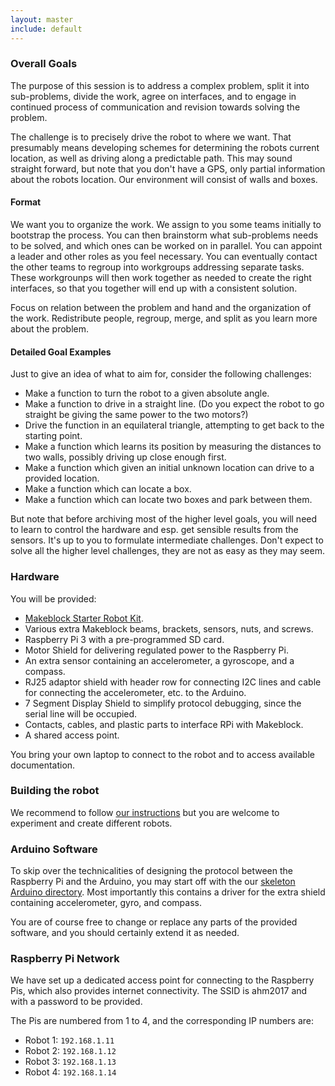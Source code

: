```yaml
---
layout: master
include: default
---
```


### Overall Goals

The purpose of this session is to address a complex problem, split it into
sub-problems, divide the work, agree on interfaces, and to engage in
continued process of communication and revision towards solving the
problem.

The challenge is to precisely drive the robot to where we want. That
presumably means developing schemes for determining the robots current location, as
well as driving along a predictable path. This may sound straight
forward, but note that you don't have a GPS, only partial information about
the robots location. Our environment will consist of walls and boxes.

#### Format

We want you to organize the work.  We assign to you some teams initially to
bootstrap the process.  You can then brainstorm what sub-problems needs to
be solved, and which ones can be worked on in parallel.  You can appoint a
leader and other roles as you feel necessary.  You can eventually contact
the other teams to regroup into workgroups addressing separate tasks.  These
workgrounps will then work together as needed to create the right
interfaces, so that you together will end up with a consistent solution.

Focus on relation between the problem and hand and the organization of the
work.  Redistribute people, regroup, merge, and split as you learn more
about the problem.

#### Detailed Goal Examples

Just to give an idea of what to aim for, consider the following challenges:

- Make a function to turn the robot to a given absolute angle.
- Make a function to drive in a straight line.  (Do you expect the robot to
  go straight be giving the same power to the two motors?)
- Drive the function in an equilateral triangle, attempting to get back to
  the starting point.
- Make a function which learns its position by measuring the distances to
  two walls, possibly driving up close enough first.
- Make a function which given an initial unknown location can drive to a
  provided location.
- Make a function which can locate a box.
- Make a function which can locate two boxes and park between them.

But note that before archiving most of the higher level goals, you will need
to learn to control the hardware and esp. get sensible results from the
sensors.  It's up to you to formulate intermediate challenges.  Don't expect
to solve all the higher level challenges, they are not as easy as they may
seem.

### Hardware

You will be provided:

- [Makeblock Starter Robot Kit](http://www.makeblock.com/starter-robot).
- Various extra Makeblock beams, brackets, sensors, nuts, and screws.
- Raspberry Pi 3 with a pre-programmed SD card.
- Motor Shield for delivering regulated power to the Raspberry Pi.
- An extra sensor containing an accelerometer, a gyroscope, and a compass.
- RJ25 adaptor shield with header row for connecting I2C lines and cable for
  connecting the accelerometer, etc. to the Arduino.
- 7 Segment Display Shield to simplify protocol debugging, since the serial
  line will be occupied.
- Contacts, cables, and plastic parts to interface RPi with Makeblock.
- A shared access point.

You bring your own laptop to connect to the robot and to access available
documentation.


### Building the robot

We recommend to follow [our instructions](/teamwork/building/) but you are
welcome to experiment and create different robots.


### Arduino Software

To skip over the technicalities of designing the protocol between the
Raspberry Pi and the Arduino, you may start off with the our
[skeleton Arduino directory](https://github.com/neicnordic/ahm17.neic.nordforsk.org/tree/gh-pages/teamwork/arduino).
Most importantly this contains a driver for the extra shield containing
accelerometer, gyro, and compass.

You are of course free to change or replace any parts of the provided
software, and you should certainly extend it as needed.


### Raspberry Pi Network

We have set up a dedicated access point for connecting to the Raspberry Pis,
which also provides internet connectivity. The SSID is ahm2017 and with a
password to be provided.

The Pis are numbered from 1 to 4, and the corresponding IP numbers are:

- Robot 1: `192.168.1.11`
- Robot 2: `192.168.1.12`
- Robot 3: `192.168.1.13`
- Robot 4: `192.168.1.14`
